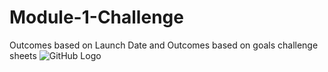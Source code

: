 # Module-1-Challenge
Outcomes based on Launch Date and Outcomes based on goals challenge sheets
![GitHub Logo](logo.png)

